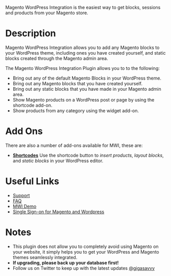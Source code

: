 Magento WordPress Integration is the easiest way to get blocks, sessions and products from your Magento store.

Description
===========

Magento WordPress Integration allows you to add any Magento blocks to your WordPress theme, including ones you have created yourself, and static blocks created through the Magento admin area. 

The Magento WordPress Integration Plugin allows you to to the following:

*   Bring out any of the default Magento Blocks in your WordPress theme.
*   Bring out any Magento blocks that you have created yourself.
*   Bring out any static blocks that you have made in your Magento admin area.
*   Show Magento products on a WordPress post or page by using the shortcode add-on.
*   Show products from any category using the widget add-on.

Add Ons
=======

There are also a number of add-ons available for MWI, these are:

*	**[Shortcodes](http://bit.ly/1BAEynI)** Use the shortcode button to *insert products*, *layout blocks*, and *static blocks* in your WordPress editor.

Useful Links
============

* 	[Support](http://wordpress.org/support/plugin/magento-wordpress-integration/)
*	[FAQ](http://mwi-plugin.com/documentation/faq/)
*	[MWI Demo](http://demo.mwi-plugin.com/)
*	[Single Sign-on for Magento and Wordpress](http://codecanyon.net/item/single-signon-for-magento-and-wordpress/861453?ref=gigasavvy)

Notes
=====

*	This plugin does not allow you to completely avoid using Magento on your website, it simply helps you to get your WordPress and Magento themes seamlessly integrated.
*	**If upgrading, please back up your database first!**
*	Follow us on Twitter to keep up with the latest updates [@gigasavvy](https://twitter.com/#!/gigasavvy/)